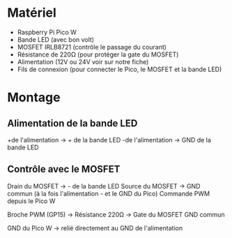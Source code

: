 # Matériel

- Raspberry Pi Pico W 
- Bande LED (avec bon volt)
- MOSFET IRLB8721 (contrôle le passage du courant)
- Résistance de 220Ω (pour protéger la gate du MOSFET)
- Alimentation (12V ou 24V voir sur notre fiche)
- Fils de connexion (pour connecter le Pico, le MOSFET et la bande LED)


# Montage 
## Alimentation de la bande LED

+de l'alimentation → + de la bande LED
-de l'alimentation → GND de la bande LED

## Contrôle avec le MOSFET

Drain du MOSFET → - de la bande LED
Source du MOSFET → GND commun (à la fois l'alimentation - et le GND du Pico)
Commande PWM depuis le Pico W

Broche PWM (GP15) → Résistance 220Ω → Gate du MOSFET
GND commun

GND du Pico W → relié directement au GND de l'alimentation